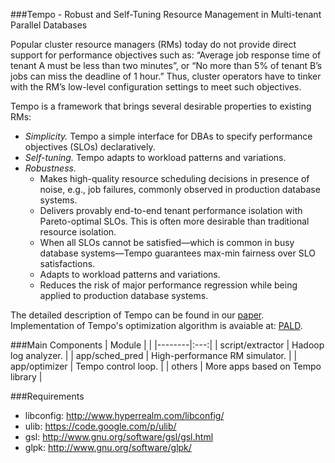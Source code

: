 ###Tempo - Robust and Self-Tuning Resource Management in Multi-tenant Parallel Databases

Popular cluster resource managers (RMs) today do not provide direct support for performance objectives such as: “Average job response time of tenant A must be less than two minutes”, or “No more than 5% of tenant B’s jobs can miss the deadline of 1 hour.” Thus, cluster operators have to tinker with the RM’s low-level configuration settings to meet such objectives.

Tempo is a framework that brings several desirable properties to existing RMs:
* *Simplicity.* Tempo a simple interface for DBAs to specify performance objectives (SLOs) declaratively.
* *Self-tuning.* Tempo adapts to workload patterns and variations.
* *Robustness.*
  * Makes high-quality resource scheduling decisions in presence of noise, e.g., job failures, commonly observed in production database systems.
  * Delivers provably end-to-end tenant performance isolation with Pareto-optimal SLOs. This is often more desirable than traditional resource isolation.
  * When all SLOs cannot be satisfied—which is common in busy database systems—Tempo guarantees max-min fairness over SLO satisfactions.
  * Adapts to workload patterns and variations.
  * Reduces the risk of major performance regression while being applied to production database systems.

The detailed description of Tempo can be found in our [paper](http://arxiv.org/abs/1512.00757). Implementation of Tempo's optimization algorithm is avaiable at: [PALD](https://github.com/ZilongTan/Algorithms/tree/master/PALD).

###Main Components
| Module | |
|--------|:---:|
| script/extractor | Hadoop log analyzer. |
| app/sched_pred | High-performance RM simulator. |
| app/optimizer | Tempo control loop. |
| others | More apps based on Tempo library |

###Requirements
* libconfig: http://www.hyperrealm.com/libconfig/
* ulib: https://code.google.com/p/ulib/
* gsl: http://www.gnu.org/software/gsl/gsl.html
* glpk: http://www.gnu.org/software/glpk/
